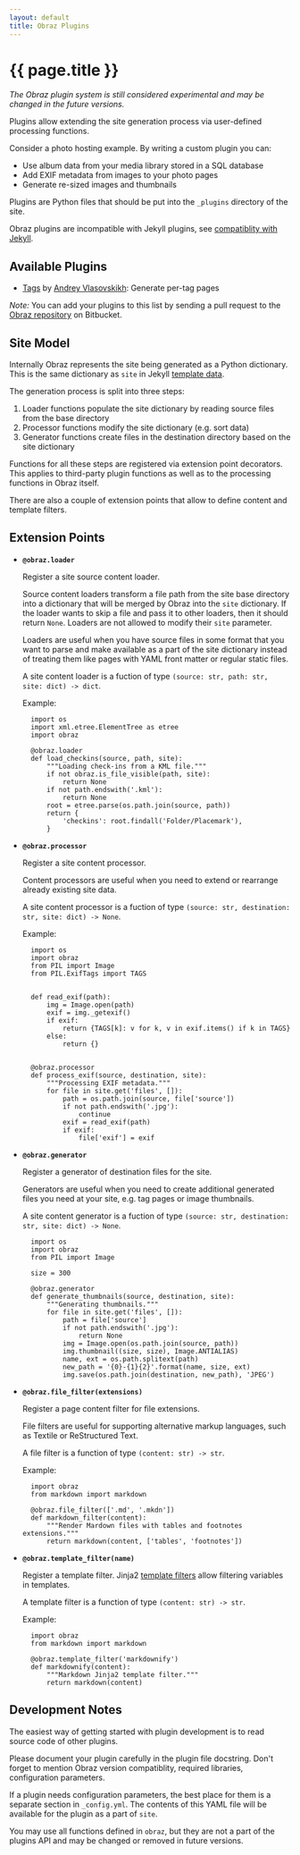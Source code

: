 ```yaml
---
layout: default
title: Obraz Plugins
---
```


{{ page.title }}
================

_The Obraz plugin system is still considered experimental and may be changed
in the future versions._

Plugins allow extending the site generation process via user-defined processing
functions.

Consider a photo hosting example. By writing a custom plugin you can:

* Use album data from your media library stored in a SQL database
* Add EXIF metadata from images to your photo pages
* Generate re-sized images and thumbnails

Plugins are Python files that should be put into the `_plugins` directory of
the site.

Obraz plugins are incompatible with Jekyll plugins, see [compatiblity with
Jekyll](/jekyll.html).


Available Plugins
-----------------

* [Tags](https://bitbucket.org/vlasovskikh/obraz/src/public/doc/_plugins/tags.py)
  by [Andrey Vlasovskikh](http://pirx.ru/): Generate per-tag pages

_Note:_ You can add your plugins to this list by sending a pull request to the
[Obraz repository][3] on Bitbucket.


Site Model
----------

Internally Obraz represents the site being generated as a Python dictionary.
This is the same dictionary as `site` in Jekyll [template data][2].

The generation process is split into three steps:

1. Loader functions populate the site dictionary by reading source files from
   the base directory
2. Processor functions modify the site dictionary (e.g. sort data)
3. Generator functions create files in the destination directory based on the
   site dictionary

Functions for all these steps are registered via extension point decorators.
This applies to third-party plugin functions as well as to the processing
functions in Obraz itself.

There are also a couple of extension points that allow to define content and
template filters.


Extension Points
----------------

* **`@obraz.loader`**

    Register a site source content loader.

    Source content loaders transform a file path from the site base directory
    into a dictionary that will be merged by Obraz into the `site` dictionary.
    If the loader wants to skip a file and pass it to other loaders, then it
    should return `None`. Loaders are not allowed to modify their `site`
    parameter.

    Loaders are useful when you have source files in some format that you want
    to parse and make available as a part of the site dictionary instead of
    treating them like pages with YAML front matter or regular static files.

    A site content loader is a fuction of type `(source: str, path: str,
    site: dict) -> dict`.

    Example:

        import os
        import xml.etree.ElementTree as etree
        import obraz

        @obraz.loader
        def load_checkins(source, path, site):
            """Loading check-ins from a KML file."""
            if not obraz.is_file_visible(path, site):
                return None
            if not path.endswith('.kml'):
                return None
            root = etree.parse(os.path.join(source, path))
            return {
                'checkins': root.findall('Folder/Placemark'),
            }

* **`@obraz.processor`**

    Register a site content processor.

    Content processors are useful when you need to extend or rearrange already
    existing site data.

    A site content processor is a fuction of type `(source: str,
    destination: str, site: dict) -> None`.

    Example:

        import os
        import obraz
        from PIL import Image
        from PIL.ExifTags import TAGS


        def read_exif(path):
            img = Image.open(path)
            exif = img._getexif()
            if exif:
                return {TAGS[k]: v for k, v in exif.items() if k in TAGS}
            else:
                return {}


        @obraz.processor
        def process_exif(source, destination, site):
            """Processing EXIF metadata."""
            for file in site.get('files', []):
                path = os.path.join(source, file['source'])
                if not path.endswith('.jpg'):
                    continue
                exif = read_exif(path)
                if exif:
                    file['exif'] = exif

* **`@obraz.generator`**

    Register a generator of destination files for the site.

    Generators are useful when you need to create additional generated files
    you need at your site, e.g. tag pages or image thumbnails.

    A site content generator is a fuction of type `(source: str,
    destination: str, site: dict) -> None`.

        import os
        import obraz
        from PIL import Image

        size = 300

        @obraz.generator
        def generate_thumbnails(source, destination, site):
            """Generating thumbnails."""
            for file in site.get('files', []):
                path = file['source']
                if not path.endswith('.jpg'):
                    return None
                img = Image.open(os.path.join(source, path))
                img.thumbnail((size, size), Image.ANTIALIAS)
                name, ext = os.path.splitext(path)
                new_path = '{0}-{1}{2}'.format(name, size, ext)
                img.save(os.path.join(destination, new_path), 'JPEG')


* **`@obraz.file_filter(extensions)`**

    Register a page content filter for file extensions.

    File filters are useful for supporting alternative markup languages, such
    as Textile or ReStructured Text.

    A file filter is a function of type `(content: str) -> str`.

    Example:

        import obraz
        from markdown import markdown

        @obraz.file_filter(['.md', '.mkdn'])
        def markdown_filter(content):
            """Render Mardown files with tables and footnotes extensions."""
            return markdown(content, ['tables', 'footnotes'])

* **`@obraz.template_filter(name)`**

    Register a template filter. Jinja2 [template filters][1] allow filtering
    variables in templates.

    A template filter is a function of type `(content: str) -> str`.

    Example:

        import obraz
        from markdown import markdown

        @obraz.template_filter('markdownify')
        def markdownify(content):
            """Markdown Jinja2 template filter."""
            return markdown(content)


Development Notes
-----------------

The easiest way of getting started with plugin development is to read source
code of other plugins.

Please document your plugin carefully in the plugin file docstring. Don't
forget to mention Obraz version compatiblity, required libraries, configuration
parameters.

If a plugin needs configuration parameters, the best place for them is a
separate section in `_config.yml`. The contents of this YAML file will
be available for the plugin as a part of `site`.

You may use all functions defined in `obraz`, but they are not a part of the
plugins API and may be changed or removed in future versions.


  [1]: http://jinja.pocoo.org/docs/templates/#filters
  [2]: http://jekyllrb.com/docs/variables/
  [3]: https://bitbucket.org/vlasovskikh/obraz
